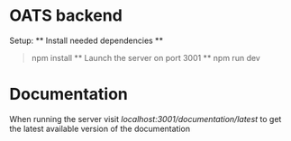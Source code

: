 # OATS backend

Setup:
** Install needed dependencies **

> npm install
> ** Launch the server on port 3001 **
> npm run dev

# Documentation

When running the server visit _localhost:3001/documentation/latest_ to get the latest available version of the documentation

